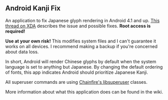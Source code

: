 ## Android Kanji Fix

An application to fix Japanese glyph rendering in Android 4.1 and up. [This thread on XDA](http://forum.xda-developers.com/showthread.php?t=1901424) describes the issue and possible fixes. **Root access is required!**

**Use at your own risk!** This modifies system files and I can't guarantee it works on all devices. I recommend making a backup if you're concerned about data loss.

In short, Android will render Chinese glyphs by default when the system language is set to anything but Japanese. By changing the default ordering of fonts, this app indicates Android should prioritize Japanese Kanji.

All superuser commands are using [Chainfire's libsuperuser](https://github.com/Chainfire/libsuperuser) classes.

More information about what this application does can be found in the wiki.